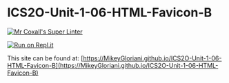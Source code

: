 # ICS2O-Unit-1-06-HTML-Favicon-B

[![Mr Coxall's Super Linter](https://github.com/MikeyGloriani/ICS2O-Unit-1-06-HTML-Favicon-B/workflows/Mr%20Coxall's%20Super%20Linter/badge.svg)](https://github.com/MikeyGloriani/ICS2O-Unit-1-06-HTML-Favicon-B/actions/)

[![Run on Repl.it](https://repl.it/badge/github/MikeyGloriani/ICS2O-Unit-1-06-HTML-Favicon-B)](https://repl.it/github/MikeyGloriani/ICS2O-Unit-1-06-HTML-Favicon-B)

This site can be found at: [https://MikeyGloriani.github.io/ICS2O-Unit-1-06-HTML-Favicon-B](https://MikeyGloriani.github.io/ICS2O-Unit-1-06-HTML-Favicon-B)

